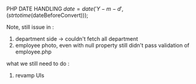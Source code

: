 PHP DATE HANDLING
$date = date('Y-m-d', (strtotime($dateBeforeConvert)));

Note, still issue in :

1. department side -> couldn't fetch all department
2. employee photo, even with null property still didn't pass validation of employee.php

what we still need to do :

1. revamp UIs

